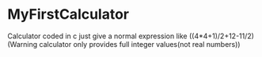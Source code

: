 # MyFirstCalculator
Calculator coded in c
just give a normal expression like ((4*4+1)/2+12-11/2)
(Warning calculator only provides full integer values(not real numbers))
